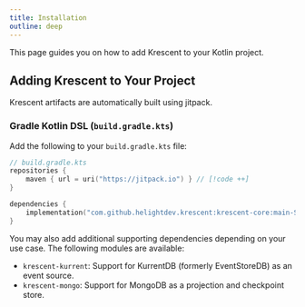 ```yaml
---
title: Installation
outline: deep
---
```


This page guides you on how to add Krescent to your Kotlin project.

## Adding Krescent to Your Project

Krescent artifacts are automatically built using jitpack.

### Gradle Kotlin DSL (`build.gradle.kts`)

Add the following to your `build.gradle.kts` file:

```kotlin
// build.gradle.kts
repositories {
    maven { url = uri("https://jitpack.io") } // [!code ++]
}

dependencies {
    implementation("com.github.helightdev.krescent:krescent-core:main-SNAPSHOT") // [!code ++]
}
```

You may also add additional supporting dependencies depending on your use case. The following modules are available:

- `krescent-kurrent`: Support for KurrentDB (formerly EventStoreDB) as an event source.
- `krescent-mongo`: Support for MongoDB as a projection and checkpoint store.